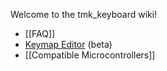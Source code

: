 Welcome to the tmk_keyboard wiki!

- [[FAQ]]
- [Keymap Editor](http://tmk.github.io/tmk_keyboard/editor/index.html) (beta)
- [[Compatible Microcontrollers]]
